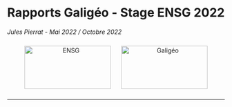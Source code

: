 # Rapports Galigéo - Stage ENSG 2022
*Jules Pierrat - Mai 2022 / Octobre 2022*

<p align="center">
    <img src="https://www.ensg.eu/-MEP0-/apv/logo_ensg_rwd.png" alt="ENSG" width="200" height="100" style="margin: 10px">
    <img src="https://galigeo-for-salesforce.github.io/assets/logo-galigeo.svg" alt="Galigéo" width="200" height="100" style="margin: 10px">
</p>

----


